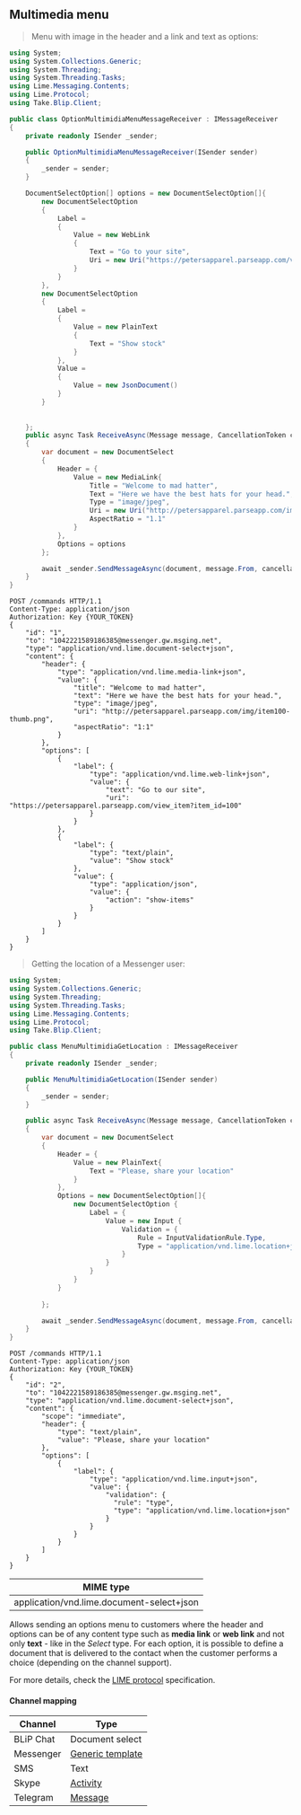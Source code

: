 ## Multimedia menu

> Menu with image in the header and a link and text as options:

```csharp
using System;
using System.Collections.Generic;
using System.Threading;
using System.Threading.Tasks;
using Lime.Messaging.Contents;
using Lime.Protocol;
using Take.Blip.Client;

public class OptionMultimidiaMenuMessageReceiver : IMessageReceiver
{
    private readonly ISender _sender;

    public OptionMultimidiaMenuMessageReceiver(ISender sender)
    {
        _sender = sender;
    }

    DocumentSelectOption[] options = new DocumentSelectOption[]{
        new DocumentSelectOption 
        {
            Label = 
            {
                Value = new WebLink 
                {
                    Text = "Go to your site",
                    Uri = new Uri("https://petersapparel.parseapp.com/view_item?item_id=100")
                }
            }
        },
        new DocumentSelectOption 
        {
            Label = 
            {
                Value = new PlainText 
                {
                    Text = "Show stock"
                }
            },
            Value = 
            {
                Value = new JsonDocument()
            }
        }
        
        
    };
    public async Task ReceiveAsync(Message message, CancellationToken cancellationToken)
    {
        var document = new DocumentSelect
        {
            Header = {
                Value = new MediaLink{
                    Title = "Welcome to mad hatter",
                    Text = "Here we have the best hats for your head.",
                    Type = "image/jpeg",
                    Uri = new Uri("http://petersapparel.parseapp.com/img/item100-thumb.png"),
                    AspectRatio = "1.1"
                }
            },
            Options = options
        };

        await _sender.SendMessageAsync(document, message.From, cancellationToken);
    }
}

```

```http
POST /commands HTTP/1.1
Content-Type: application/json
Authorization: Key {YOUR_TOKEN}
{
    "id": "1",
    "to": "1042221589186385@messenger.gw.msging.net",
    "type": "application/vnd.lime.document-select+json",
    "content": {
        "header": {
            "type": "application/vnd.lime.media-link+json",
            "value": {
                "title": "Welcome to mad hatter",
                "text": "Here we have the best hats for your head.",
                "type": "image/jpeg",
                "uri": "http://petersapparel.parseapp.com/img/item100-thumb.png",
                "aspectRatio": "1:1"
            }
        },
        "options": [
            {
                "label": {
                    "type": "application/vnd.lime.web-link+json",
                    "value": {
                        "text": "Go to our site",
                        "uri": "https://petersapparel.parseapp.com/view_item?item_id=100"
                    }
                }
            },
            {
                "label": {
                    "type": "text/plain",
                    "value": "Show stock"
                },
                "value": {
                    "type": "application/json",
                    "value": {
                        "action": "show-items"
                    }
                }
            }
        ]
    }
}
```

>  Getting the location of a Messenger user:

```csharp
using System;
using System.Collections.Generic;
using System.Threading;
using System.Threading.Tasks;
using Lime.Messaging.Contents;
using Lime.Protocol;
using Take.Blip.Client;

public class MenuMultimidiaGetLocation : IMessageReceiver
{
    private readonly ISender _sender;

    public MenuMultimidiaGetLocation(ISender sender)
    {
        _sender = sender;
    }

    public async Task ReceiveAsync(Message message, CancellationToken cancellationToken)
    {
        var document = new DocumentSelect
        {
            Header = {
                Value = new PlainText{
                    Text = "Please, share your location"
                }
            },
            Options = new DocumentSelectOption[]{
                new DocumentSelectOption {
                    Label = {
                        Value = new Input {
                            Validation = {
                                Rule = InputValidationRule.Type,
                                Type = "application/vnd.lime.location+json"
                            }
                        }
                    }
                }
            }
            
        };

        await _sender.SendMessageAsync(document, message.From, cancellationToken);
    }
}
```

```http
POST /commands HTTP/1.1
Content-Type: application/json
Authorization: Key {YOUR_TOKEN}
{
    "id": "2",
    "to": "1042221589186385@messenger.gw.msging.net",
    "type": "application/vnd.lime.document-select+json",
    "content": {
        "scope": "immediate",
        "header": {
            "type": "text/plain",
            "value": "Please, share your location"
        },
        "options": [
            {
                "label": {
                    "type": "application/vnd.lime.input+json",
                    "value": {                      
                        "validation": {
                          "rule": "type",
                          "type": "application/vnd.lime.location+json"
                        } 
                    }
                }
            }
        ]
    }
}
```


| MIME type                                 |
|-------------------------------------------|
| application/vnd.lime.document-select+json |

Allows sending an options menu to customers where the header and options can be of any content type such as **media link** or **web link** and not only **text** - like in the *Select* type. For each option, it is possible to define a document that is delivered to the contact when the customer performs a choice (depending on the channel support).

For more details, check the [LIME protocol](http://limeprotocol.org/content-types.html#document-select) specification.

#### Channel mapping

| Channel            | Type                    | 
|--------------------|-------------------------|
| BLiP Chat          | Document select         |
| Messenger          | [Generic template](https://developers.facebook.com/docs/messenger-platform/send-api-reference/generic-template)|
| SMS                | Text                   |
| Skype              | [Activity](https://docs.botframework.com/en-us/skype/chat/#sending-messages-1)|
| Telegram           | [Message](https://core.telegram.org/bots/api#message)|

